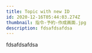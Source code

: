 ```yaml
---
title: Topic with new ID
id: 2020-12-16T05:44:03.274Z
thumbnail: 指令-予約-作成画面.jpg
description: fdsafdsafdsa
---
```

fdsafdsafdsa